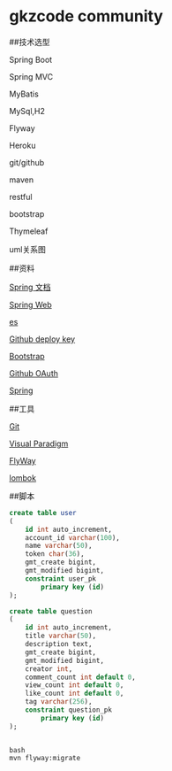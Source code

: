 # gkzcode community

##技术选型

Spring Boot

Spring MVC

MyBatis

MySql,H2

Flyway

Heroku

git/github

maven

restful

bootstrap

Thymeleaf

uml关系图

##资料

[Spring 文档](https://spring.io/guides)

[Spring Web](https://spring.io/guides/gs/serving-web-content/)

[es](https://elasticsearch.cn/explore)

[Github deploy key](https://developer.github.com/v3/guides/managing-deploy-keys/#deploy-keys)

[Bootstrap](https://v3.bootstrap.com/getting-started/)

[Github OAuth](https://developer.github.com/apps/building-oauth-apps/authorizing-oauth-apps/)

[Spring](https://docs.spring.io/spring-boot/docs/2.0.0.RC1/reference/htmlsingle/#boot-features-embedded-database-support)

##工具

[Git](https://git-scm.com/download)

[Visual Paradigm](https://www.visual-paradigm.com)

[FlyWay](https://flywaydb.org/getstarted/firststeps/maven)

[lombok](https://www.projectlombok.org/features/all)

##脚本

```sql
create table user
(
	id int auto_increment,
	account_id varchar(100),
	name varchar(50),
	token char(36),
	gmt_create bigint,
	gmt_modified bigint,
	constraint user_pk
		primary key (id)
);

create table question
(
	id int auto_increment,
	title varchar(50),
	description text,
	gmt_create bigint,
	gmt_modified bigint,
	creator int,
	comment_count int default 0,
	view_count int default 0,
	like_count int default 0,
	tag varchar(256),
	constraint question_pk
		primary key (id)
);



```

```
bash
mvn flyway:migrate
```
